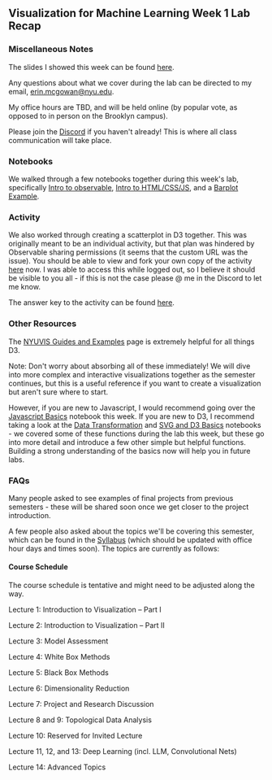 ## Visualization for Machine Learning Week 1 Lab Recap

### Miscellaneous Notes 

The slides I showed this week can be found [here](https://docs.google.com/presentation/d/15NgbyuwDSMaK_Jat6f_nW4sMMjYMPHCmv1z-VAieWnE/edit?usp=sharing). 

Any questions about what we cover during the lab can be directed to my email, erin.mcgowan@nyu.edu. 

My office hours are TBD, and will be held online (by popular vote, as opposed to in person on the Brooklyn campus).

Please join the [Discord](https://discord.gg/fBxJk8whxt) if you haven't already! This is where all class communication will take place. 

### Notebooks 

We walked through a few notebooks together during this week's lab, specifically [Intro to observable](https://observablehq.com/@jlrulff/introduction-to-observable), [Intro to HTML/CSS/JS](https://observablehq.com/@jlrulff/introduction-to-web-html-css-js), and a [Barplot Example](https://observablehq.com/@nyuvis/bar-chart-walk-through?collection=@nyuvis/guides-and-examples). 

### Activity

We also worked through creating a scatterplot in D3 together. This was originally meant to be an individual activity, but that plan was hindered by Observable sharing permissions (it seems that the custom URL was the issue). You should be able to view and fork your own copy of the activity [here](https://observablehq.com/d/be697ab4ff169f2a) now. I was able to access this while logged out, so I believe it should be visible to you all - if this is not the case please @ me in the Discord to let me know.   

The answer key to the activity can be found [here](https://observablehq.com/d/fc9d507d6175e57b).

### Other Resources 

The [NYUVIS Guides and Examples](https://observablehq.com/collection/@nyuvis/guides-and-examples) page is extremely helpful for all things D3. 

Note: Don't worry about absorbing all of these immediately! We will dive into more complex and interactive visualizations together as the semester continues, but this is a useful reference if you want to create a visualization but aren't sure where to start. 

However, if you are new to Javascript, I would recommend going over the [Javascript Basics](https://observablehq.com/@nyuvis/javascript-basics?collection=@nyuvis/guides-and-examples) notebook this week. If you are new to D3, I recommend taking a look at the [Data Transformation](https://observablehq.com/@nyuvis/data-transformation?collection=@nyuvis/guides-and-examples) and [SVG and D3 Basics](https://observablehq.com/@nyuvis/d3-introduction?collection=@nyuvis/guides-and-examples) notebooks - we covered some of these functions during the lab this week, but these go into more detail and introduce a few other simple but helpful functions. Building a strong understanding of the basics now will help you in future labs. 

### FAQs

Many people asked to see examples of final projects from previous semesters - these will be shared soon once we get closer to the project introduction. 

A few people also asked about the topics we'll be covering this semester, which can be found in the [Syllabus](https://www.dropbox.com/scl/fi/57dq2sc3ln143wypscle1/VisML-Spring-2024.pdf?rlkey=fw7lbq75on7rh3mgr0rxhlbgx&dl=0) (which should be updated with office hour days and times soon). The topics are currently as follows:

#### Course Schedule
The course schedule is tentative and might need to be adjusted along the way.

Lecture 1: Introduction to Visualization – Part I

Lecture 2: Introduction to Visualization – Part II

Lecture 3: Model Assessment

Lecture 4: White Box Methods

Lecture 5: Black Box Methods

Lecture 6: Dimensionality Reduction

Lecture 7: Project and Research Discussion

Lecture 8 and 9: Topological Data Analysis

Lecture 10: Reserved for Invited Lecture

Lecture 11, 12, and 13: Deep Learning (incl. LLM, Convolutional Nets)

Lecture 14: Advanced Topics

